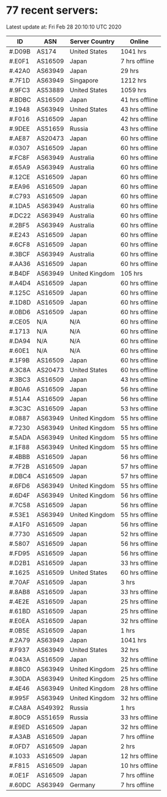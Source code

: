 # 77 recent servers:

Latest update at: Fri Feb 28 20:10:10 UTC 2020

| ID | ASN | Server Country | Online |
| -- | --- | -------------- | ------ |
| #.D09B | AS174 | United States | 1041 hrs |
| #.E0F1 | AS16509 | Japan | 7 hrs offline |
| #.42A0 | AS63949 | Japan | 29 hrs |
| #.7F1D | AS63949 | Singapore | 1212 hrs |
| #.9FC3 | AS53889 | United States | 1059 hrs |
| #.BDBC | AS16509 | Japan | 41 hrs offline |
| #.1948 | AS63949 | United States | 43 hrs offline |
| #.F016 | AS16509 | Japan | 42 hrs offline |
| #.9DEE | AS51659 | Russia | 43 hrs offline |
| #.AE87 | AS20473 | Japan | 60 hrs offline |
| #.0307 | AS16509 | Japan | 60 hrs offline |
| #.FC8F | AS63949 | Australia | 60 hrs offline |
| #.65A9 | AS63949 | Australia | 60 hrs offline |
| #.12CE | AS16509 | Japan | 60 hrs offline |
| #.EA96 | AS16509 | Japan | 60 hrs offline |
| #.C793 | AS16509 | Japan | 60 hrs offline |
| #.1DA5 | AS63949 | Australia | 60 hrs offline |
| #.DC22 | AS63949 | Australia | 60 hrs offline |
| #.2BF5 | AS63949 | Australia | 60 hrs offline |
| #.E243 | AS16509 | Japan | 60 hrs offline |
| #.6CF8 | AS16509 | Japan | 60 hrs offline |
| #.3BCF | AS63949 | Australia | 60 hrs offline |
| #.AA36 | AS16509 | Japan | 60 hrs offline |
| #.B4DF | AS63949 | United Kingdom | 105 hrs |
| #.A4D4 | AS16509 | Japan | 60 hrs offline |
| #.125C | AS16509 | Japan | 60 hrs offline |
| #.1D8D | AS16509 | Japan | 60 hrs offline |
| #.0BD6 | AS16509 | Japan | 60 hrs offline |
| #.CE05 | N/A | N/A | 60 hrs offline |
| #.1713 | N/A | N/A | 60 hrs offline |
| #.DA94 | N/A | N/A | 60 hrs offline |
| #.60E1 | N/A | N/A | 60 hrs offline |
| #.1F9B | AS16509 | Japan | 60 hrs offline |
| #.3C8A | AS20473 | United States | 60 hrs offline |
| #.3BC3 | AS16509 | Japan | 43 hrs offline |
| #.B0A6 | AS16509 | Japan | 56 hrs offline |
| #.51A4 | AS16509 | Japan | 56 hrs offline |
| #.3C3C | AS16509 | Japan | 53 hrs offline |
| #.0887 | AS63949 | United Kingdom | 55 hrs offline |
| #.7230 | AS63949 | United Kingdom | 55 hrs offline |
| #.5ADA | AS63949 | United Kingdom | 55 hrs offline |
| #.1F88 | AS63949 | United Kingdom | 55 hrs offline |
| #.4BBB | AS16509 | Japan | 56 hrs offline |
| #.7F2B | AS16509 | Japan | 57 hrs offline |
| #.DBC4 | AS16509 | Japan | 57 hrs offline |
| #.6FD6 | AS63949 | United Kingdom | 55 hrs offline |
| #.6D4F | AS63949 | United Kingdom | 56 hrs offline |
| #.7C58 | AS16509 | Japan | 56 hrs offline |
| #.53E1 | AS63949 | United Kingdom | 55 hrs offline |
| #.A1F0 | AS16509 | Japan | 56 hrs offline |
| #.7730 | AS16509 | Japan | 52 hrs offline |
| #.5807 | AS16509 | Japan | 56 hrs offline |
| #.FD95 | AS16509 | Japan | 56 hrs offline |
| #.D2B1 | AS16509 | Japan | 33 hrs offline |
| #.1625 | AS16509 | United States | 60 hrs offline |
| #.70AF | AS16509 | Japan | 3 hrs |
| #.8AB8 | AS16509 | Japan | 33 hrs offline |
| #.4E2E | AS16509 | Japan | 25 hrs offline |
| #.61BD | AS16509 | Japan | 25 hrs offline |
| #.E0EA | AS16509 | Japan | 32 hrs offline |
| #.0B5E | AS16509 | Japan | 1 hrs |
| #.2A79 | AS63949 | Japan | 1041 hrs |
| #.F937 | AS63949 | United States | 32 hrs |
| #.043A | AS16509 | Japan | 32 hrs offline |
| #.88C0 | AS63949 | United Kingdom | 25 hrs offline |
| #.30DA | AS63949 | United Kingdom | 25 hrs offline |
| #.4E46 | AS63949 | United Kingdom | 28 hrs offline |
| #.995F | AS63949 | United Kingdom | 32 hrs offline |
| #.CA8A | AS49392 | Russia | 1 hrs |
| #.80C9 | AS51659 | Russia | 33 hrs offline |
| #.E9ED | AS16509 | Japan | 32 hrs offline |
| #.A3AB | AS16509 | Japan | 7 hrs offline |
| #.0FD7 | AS16509 | Japan | 2 hrs |
| #.1033 | AS16509 | Japan | 12 hrs offline |
| #.F815 | AS16509 | Japan | 10 hrs offline |
| #.0E1F | AS16509 | Japan | 7 hrs offline |
| #.60DC | AS63949 | Germany | 7 hrs offline |

